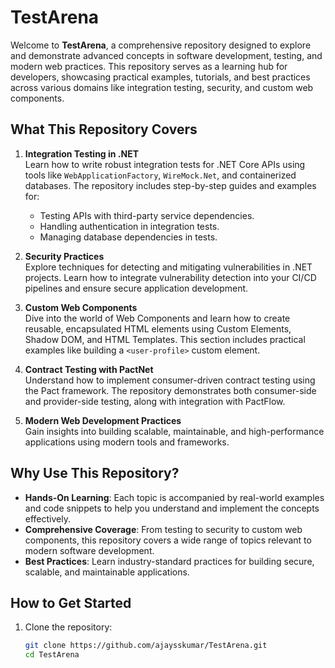 # TestArena

Welcome to **TestArena**, a comprehensive repository designed to explore and demonstrate advanced concepts in software development, testing, and modern web practices. This repository serves as a learning hub for developers, showcasing practical examples, tutorials, and best practices across various domains like integration testing, security, and custom web components.

## What This Repository Covers

1. **Integration Testing in .NET**  
   Learn how to write robust integration tests for .NET Core APIs using tools like `WebApplicationFactory`, `WireMock.Net`, and containerized databases. The repository includes step-by-step guides and examples for:
   - Testing APIs with third-party service dependencies.
   - Handling authentication in integration tests.
   - Managing database dependencies in tests.

2. **Security Practices**  
   Explore techniques for detecting and mitigating vulnerabilities in .NET projects. Learn how to integrate vulnerability detection into your CI/CD pipelines and ensure secure application development.

3. **Custom Web Components**  
   Dive into the world of Web Components and learn how to create reusable, encapsulated HTML elements using Custom Elements, Shadow DOM, and HTML Templates. This section includes practical examples like building a `<user-profile>` custom element.

4. **Contract Testing with PactNet**  
   Understand how to implement consumer-driven contract testing using the Pact framework. The repository demonstrates both consumer-side and provider-side testing, along with integration with PactFlow.

5. **Modern Web Development Practices**  
   Gain insights into building scalable, maintainable, and high-performance applications using modern tools and frameworks.

## Why Use This Repository?

- **Hands-On Learning**: Each topic is accompanied by real-world examples and code snippets to help you understand and implement the concepts effectively.
- **Comprehensive Coverage**: From testing to security to custom web components, this repository covers a wide range of topics relevant to modern software development.
- **Best Practices**: Learn industry-standard practices for building secure, scalable, and maintainable applications.

## How to Get Started

1. Clone the repository:
   ```bash
   git clone https://github.com/ajaysskumar/TestArena.git
   cd TestArena